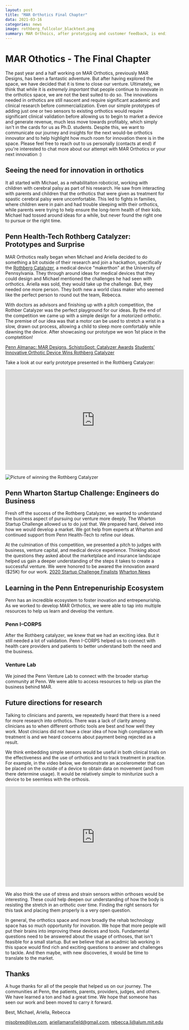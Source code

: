 ```yaml
---
layout: post
title: "MAR Orthotics Final Chapter"
data: 2021-03-16
categories: news
image: rothberg_fullcolor_blacktext.png
summary: MAR Orthoics, after prototyping and customer feedback, is ending the venture.
---
```

# MAR Othotics - The Final Chapter

The past year and a half working on MAR Orthotics, previously MAR Designs, has been a fantastic adventure. But after having explored the space, we have decided that it is time to close our venture. Ultimately, we think that while it is *extremely important* that people continue to innovate in the orthotics space, we are not the best suited to do so. The innovations needed in orthotics are still nascent and require significant academic and clinical research before commercialization. Even our simple prototypes of adding just one or two sensors to existing orthotics would require significant clinical validation before allowing us to begin to market a device and generate revenue, much less move towards profitably, which simply isn't in the cards for us as Ph.D. students. 
Despite this, we want to communicate our journey and insights for the next would-be orthotics innovator and to help highlight how much room for innovation there is in the space. Please feel free to reach out to us personally (contacts at end) if you're interested to chat more about our attempt with MAR Orthotics or your next innovation :)

## Seeing the need for innovation in orthotics

It all started with Michael, as a rehabilitaiton roboticist, working with children with cerebral palsy as part of his research. He saw from interacting with parents and children that the orthotics that were given as treatment for spastic cerebral palsy were uncomfortable. This led to fights in families, where children were in pain and had trouble sleeping with their orthotics, while parents were trying to help ensure the long-term health of their kids. Michael had tossed around ideas for a while, but never found the right one to pursue or the right time.

<!---
<> (Michael reached out to Ariella and Rebecca and we started brainstorming ways to help alleviate this problem...)
--->

## Penn Health-Tech Rothberg Catalyzer: Prototypes and Surprise
MAR Orthotics really began when Michael and Ariella decided to do something a bit outside of their research and join a hackathon, specifically the [Rothberg Catalyzer](https://www.catalyzeratpenn.com/), a medical device "makerthon" at the University of Pennsylvania. They through around ideas for medical devices that they could design and Michael mentioned the challenges he had seen with orthotics. Ariella was sold, they would take up the challenge. But, they needed one more person. They both new a world class maker who seemed like the perfect person to round out the team, Rebecca.

With doctors as advisors and finishing up with a pitch competition, the Rothber Catalyzer was the perfect playground for our ideas. By the end of the competition we came up with a simple design for a motorized orthotic. The premise of our idea was that a motor can be used to stretch a wrist in a slow, drawn out process, allowing a child to sleep more comfortably while dawning the device. After showcasing our prototype we won 1st place in the comptetition!

[Penn Almanac: MAR Designs, SchistoSpot: Catalyzer Awards](https://almanac.upenn.edu/articles/mar-designs-schistospot-catalyzer-awards)
[Students’ Innovative Orthotic Device Wins Rothberg Catalyzer](https://medium.com/penn-engineering/students-innovative-orthotic-device-wins-rothberg-catalyzer-a68c05607d01)

Take a look at our early prototype presented in the Rothberg Catalyzer:
<iframe width="560" height="315" src="https://www.youtube.com/embed/wtVFKy-sPCQ" frameborder="0" allow="accelerometer; autoplay; clipboard-write; encrypted-media; gyroscope; picture-in-picture" allowfullscreen></iframe>

![Picture of winning the Rothberg Catalyzer](https://i.imgur.com/FnRsItT.jpg)


## Penn Wharton Startup Challenge: Engineers do Business
Fresh off the success of the Rothberg Catalyzer,  we wanted to understand the business aspect of pursuing our venture more deeply. The Wharton Startup Challenge allowed us to do just that. We prepared hard, delved into how we would develop a market. We got help from experts at Wharton and continued support from Penn Health-Tech to refine our ideas. 

At the culmination of this competition, we presented a pitch to judges with business, venture capital, and medical device experience. Thinking about the questions they asked about the marketplace and insurance landscape helped us gain a deeper understanding of the steps it takes to create a successful venture. We were honored to be awared the innovation award ($25K) for our work.
[2020 Startup Challenge Finalists](https://entrepreneurship.wharton.upenn.edu/2020-finalists/)
[Wharton News](https://news.wharton.upenn.edu/press-releases/2020/05/caring-for-our-furry-friends-my-virtual-veterinarian-wins-30000-perlman-grand-prize-in-virtual-startup-challenge/)

## Learning in the Penn Entrepenuriship Ecosystem
Penn has an incredible ecosystem to foster inovation and entrepenuriship. As we worked to develop MAR Orthotics, we were able to tap into multiple resources to help us learn and develop the venture. 

### Penn I-CORPS
After the Rothberg catalyzer, we knew that we had an exciting idea. But it still needed a lot of validation. Penn I-CORPS helped us to connect with health care providers and patients to better understand both the need and the business. 

### Venture Lab
We joined the Penn Venture Lab to connect with the broader startup community at Penn. We were able to access resources to help us plan the business behind MAR. 


## Future directions for research
Talking to clinicians and parents, we repeatedly heard that there is a need for more research into orthotics. There was a lack of clarity among clinicians as to when different orthotic tools are best and how well they work. Most clnicians did not have a clear idea of how high compliance with treatment is and we heard concerns about payment being rejected as a result. 

We think embedding simple sensors would be useful in both clinical trials on the effectiveness and the use of orthotics and to track treatment in practice. For example, in the video below, we demonstrate an accelerometer that can be placed on the outside of a device to obtain data on movement (and from there determine usage). It would be relatively simple to miniturize such a device to be seemless with the orthosis.


<iframe width="560" height="315" src="https://www.youtube.com/embed/NqD1LhIRMr0" frameborder="0" allow="accelerometer; autoplay; clipboard-write; encrypted-media; gyroscope; picture-in-picture" allowfullscreen></iframe>


We also think the use of stress and strain sensors within orthoses would be interesting. These could help deepen our understanding of how the body is resisting the stretch in an orthotic over time. Finding the right sensors for this task and placing them properly is a very open question.

In general, the orthotics space and more broadly the rehab technology space has so much opportunity for inovation. We hope that more people will put their brains into improving these devices and tools. Fundamental questions need to be answered about the usage of orthoses, that isn't feasible for a small startup. But we believe that an acadmic lab working in this space would find rich and exciting questions to answer and challenges to tackle. And then maybe, with new discoveries, it would be time to translate to the market. 

## Thanks
A huge thanks for all of the people that helped us on our journey. The communities at Penn, the patients, parents, providers, judges, and others. We have learned a ton and had a great time. We hope that someone has seen our work and been moved to carry it forward. 

Best,
Michael, Ariella, Rebecca

[mjsobrep@live.com](mailto:mjsobrep@live.com), [ariellamansfield@gmail.com](mailto:ariellamansfield@gmail.com), [rebecca.li@alum.mit.edu](mailto:rebecca.li@alum.mit.edu)


[Rothberg Catalyzer]: https://www.catalyzeratpenn.com/ "Rothberg Catalyzer"
